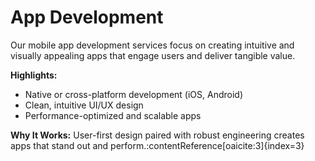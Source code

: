 # App Development

Our mobile app development services focus on creating intuitive and visually appealing apps that engage users and deliver tangible value.

**Highlights:**
- Native or cross-platform development (iOS, Android)  
- Clean, intuitive UI/UX design  
- Performance-optimized and scalable apps  

**Why It Works:**
User-first design paired with robust engineering creates apps that stand out and perform.:contentReference[oaicite:3]{index=3}
